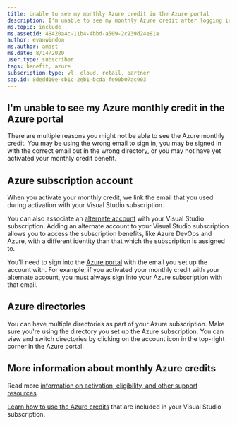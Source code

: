 ```yaml
---
title: Unable to see my monthly Azure credit in the Azure portal
description: I'm unable to see my monthly Azure credit after logging into the Azure portal 
ms.topic: include
ms.assetid: 48420a4c-11b4-4bbd-a509-2c939d24e81a
author: evanwindom
ms.author: amast
ms.date: 8/14/2020
user.type: subscriber
tags: benefit, azure
subscription.type: vl, cloud, retail, partner
sap.id: 8dedd10e-cb1c-2eb1-bcda-fe00b07ac903
---
```


## I'm unable to see my Azure monthly credit in the Azure portal

There are multiple reasons you might not be able to see the Azure monthly credit. You may be using the wrong email to sign in, you may be signed in with the correct email but in the wrong directory, or you may not have yet activated your monthly credit benefit. 

## Azure subscription account 

When you activate your monthly credit, we link the email that you used during activation with your Visual Studio subscription.  

You can also associate an [alternate account](https://docs.microsoft.com/visualstudio/subscriptions/vs-alternate-identity) with your Visual Studio subscription. Adding an alternate account to your Visual Studio subscription allows you to access the subscription benefits, like Azure DevOps and Azure, with a different identity than that which the subscription is assigned to.  

You'll need to sign into the [Azure portal](https://portal.azure.com/) with the email you set up the account with. For example, if you activated your monthly credit with your alternate account, you must always sign into your Azure subscription with that email. 

## Azure directories
 
You can have multiple directories as part of your Azure subscription. Make sure you're using the directory you set up the Azure subscription. You can view and switch directories by clicking on the account icon in the top-right corner in the Azure portal. 

## More information about monthly Azure credits

Read more [information on activation, eligibility, and other support resources](https://docs.microsoft.com/visualstudio/subscriptions/vs-azure).  

[Learn how to use the Azure credits](https://azure.microsoft.com/pricing/member-offers/credit-for-visual-studio-subscribers/#azure-credits) that are included in your Visual Studio subscription. 